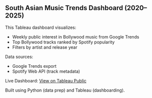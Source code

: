 ## South Asian Music Trends Dashboard (2020–2025)

This Tableau dashboard visualizes:
- Weekly public interest in Bollywood music from Google Trends
- Top Bollywood tracks ranked by Spotify popularity
- Filters by artist and release year

Data sources:  
- Google Trends export  
- Spotify Web API (track metadata)

Live Dashboard: [View on Tableau Public](https://public.tableau.com/views/BollywoodMusicTrends/Dashboard1?:language=en-US&:sid=&:redirect=auth&:display_count=n&:origin=viz_share_link)

Built using Python (data prep) and Tableau (dashboarding).




